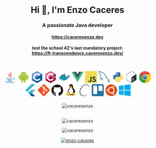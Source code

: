 <h1 align="center">Hi 👋, I'm Enzo Caceres</h1>
<h3 align="center">A passionate Java developer </h3>
<h4 align="center"><a href="https://caceresenzo.dev" target="_blank">https://caceresenzo.dev</a></h4>

<h4 align="center">test the school 42's last mandatory project:<br/> <a href="https://ft-transcendence.caceresenzo.dev/" target="_blank">https://ft-transcendence.caceresenzo.dev/</a></h4>
<br/>

<p align="center">
  <img src="https://raw.githubusercontent.com/devicons/devicon/master/icons/java/java-original.svg" alt="vuejs" width="40" height="40"/>
  <img src="https://raw.githubusercontent.com/devicons/devicon/master/icons/android/android-original.svg" alt="android" width="40" height="40"/>
  <img src="https://raw.githubusercontent.com/devicons/devicon/master/icons/c/c-original.svg" alt="c" width="40" height="40"/>
  <img src="https://raw.githubusercontent.com/devicons/devicon/master/icons/cplusplus/cplusplus-original.svg" alt="cplusplus" width="40" height="40"/>
  <img src="https://raw.githubusercontent.com/devicons/devicon/master/icons/docker/docker-original.svg" alt="docker" width="40" height="40"/>
  <img src="https://raw.githubusercontent.com/devicons/devicon/master/icons/vuejs/vuejs-original.svg" alt="java" width="40" height="40"/>
  <img src="https://raw.githubusercontent.com/devicons/devicon/master/icons/javascript/javascript-original.svg" alt="javascript" width="40" height="40"/>
  <img src="https://raw.githubusercontent.com/devicons/devicon/master/icons/mysql/mysql-original.svg" alt="mysql" width="40" height="40"/>
  <img src="https://raw.githubusercontent.com/devicons/devicon/master/icons/python/python-original.svg" alt="python" width="40" height="40"/>
  <img src="https://raw.githubusercontent.com/devicons/devicon/master/icons/bash/bash-original.svg" alt="bash" width="40" height="40"/>
  <img src="https://raw.githubusercontent.com/devicons/devicon/master/icons/chrome/chrome-original.svg" alt="chrome" width="40" height="40"/>
  <img src="https://raw.githubusercontent.com/devicons/devicon/master/icons/flutter/flutter-original.svg" alt="chrome" width="40" height="40"/>
  <img src="https://raw.githubusercontent.com/devicons/devicon/master/icons/git/git-original.svg" alt="chrome" width="40" height="40"/>
  <img src="https://raw.githubusercontent.com/devicons/devicon/master/icons/github/github-original.svg" alt="chrome" width="40" height="40"/>
  <img src="https://raw.githubusercontent.com/devicons/devicon/master/icons/linux/linux-original.svg" alt="chrome" width="40" height="40"/>
  <img src="https://raw.githubusercontent.com/devicons/devicon/master/icons/ssh/ssh-original.svg" alt="chrome" width="40" height="40"/>
  <img src="https://raw.githubusercontent.com/devicons/devicon/master/icons/trello/trello-plain.svg" alt="trello" width="40" height="40"/>
  <img src="https://raw.githubusercontent.com/devicons/devicon/master/icons/ubuntu/ubuntu-plain.svg" alt="ubuntu" width="40" height="40"/>
  <img src="https://raw.githubusercontent.com/devicons/devicon/master/icons/windows8/windows8-original.svg" alt="windows" width="40" height="40"/>
</p>

<h6 align="center"> <img src="https://komarev.com/ghpvc/?username=caceresenzo" alt="caceresenzo" /> </h6>

<p align="center"> <img src="https://github-readme-stats.vercel.app/api?username=Caceresenzo&show_icons=true&count_private=true" alt="caceresenzo" /> </p>

<p align="center"> <img src="https://github-readme-stats.vercel.app/api/top-langs/?username=Caceresenzo&layout=compact" alt="caceresenzo" /> </p>

<p align="center">
<a href="https://linkedin.com/in/enzo-caceres" target="blank"><img align="center" src="https://cdn.jsdelivr.net/npm/simple-icons@3.0.1/icons/linkedin.svg" alt="enzo-caceres" height="20" width="20" /></a>
</p>
